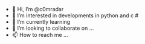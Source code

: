 - 👋 Hi, I’m @c0mradar
- 👀 I’m interested in developments in python and c #
- 🌱 I’m currently learning 
- 💞️ I’m looking to collaborate on ...
- 📫 How to reach me ...

<!---
c0mradar/c0mradar is a ✨ special ✨ repository because its `README.md` (this file) appears on your GitHub profile.
You can click the Preview link to take a look at your changes.
--->
